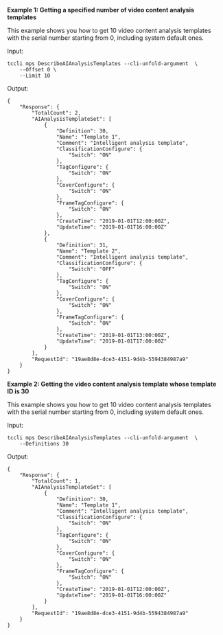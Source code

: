 **Example 1: Getting a specified number of video content analysis templates**

This example shows you how to get 10 video content analysis templates with the serial number starting from 0, including system default ones.

Input: 

```
tccli mps DescribeAIAnalysisTemplates --cli-unfold-argument  \
    --Offset 0 \
    --Limit 10
```

Output: 
```
{
    "Response": {
        "TotalCount": 2,
        "AIAnalysisTemplateSet": [
            {
                "Definition": 30,
                "Name": "Template 1",
                "Comment": "Intelligent analysis template",
                "ClassificationConfigure": {
                    "Switch": "ON"
                },
                "TagConfigure": {
                    "Switch": "ON"
                },
                "CoverConfigure": {
                    "Switch": "ON"
                },
                "FrameTagConfigure": {
                    "Switch": "ON"
                },
                "CreateTime": "2019-01-01T12:00:00Z",
                "UpdateTime": "2019-01-01T16:00:00Z"
            },
            {
                "Definition": 31,
                "Name": "Template 2",
                "Comment": "Intelligent analysis template",
                "ClassificationConfigure": {
                    "Switch": "OFF"
                },
                "TagConfigure": {
                    "Switch": "ON"
                },
                "CoverConfigure": {
                    "Switch": "ON"
                },
                "FrameTagConfigure": {
                    "Switch": "ON"
                },
                "CreateTime": "2019-01-01T13:00:00Z",
                "UpdateTime": "2019-01-01T17:00:00Z"
            }
        ],
        "RequestId": "19ae8d8e-dce3-4151-9d4b-5594384987a9"
    }
}
```

**Example 2: Getting the video content analysis template whose template ID is 30**

This example shows you how to get 10 video content analysis templates with the serial number starting from 0, including system default ones.

Input: 

```
tccli mps DescribeAIAnalysisTemplates --cli-unfold-argument  \
    --Definitions 30
```

Output: 
```
{
    "Response": {
        "TotalCount": 1,
        "AIAnalysisTemplateSet": [
            {
                "Definition": 30,
                "Name": "Template 1",
                "Comment": "Intelligent analysis template",
                "ClassificationConfigure": {
                    "Switch": "ON"
                },
                "TagConfigure": {
                    "Switch": "ON"
                },
                "CoverConfigure": {
                    "Switch": "ON"
                },
                "FrameTagConfigure": {
                    "Switch": "ON"
                },
                "CreateTime": "2019-01-01T12:00:00Z",
                "UpdateTime": "2019-01-01T16:00:00Z"
            }
        ],
        "RequestId": "19ae8d8e-dce3-4151-9d4b-5594384987a9"
    }
}
```


